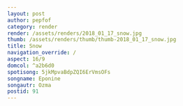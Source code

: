 ```yaml
---
layout: post
author: pepfof
category: render
render: /assets/renders/2018_01_17_snow.jpg
thumb: /assets/renders/thumb/thumb-2018_01_17_snow.jpg
title: Snow
navigation_override: /
aspect: 16/9
domcol: ^a2b6d0
spotisong: 5jkMpvaBdpZQI6ErVmsOFs
songname: Eponine
songautr: Ozma
postid: 91
---
```


<!--USER BEGIN 1-->

<!--USER END 1-->

<!--more-->
<!--USER BEGIN 2-->

<!--USER END 2-->

